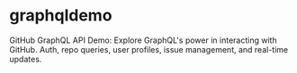 # graphqldemo
GitHub GraphQL API Demo: Explore GraphQL's power in interacting with GitHub. Auth, repo queries, user profiles, issue management, and real-time updates.
